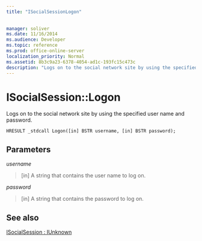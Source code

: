 ```yaml
---
title: "ISocialSessionLogon"
 
 
manager: soliver
ms.date: 11/16/2014
ms.audience: Developer
ms.topic: reference
ms.prod: office-online-server
localization_priority: Normal
ms.assetid: 8b3c9a23-6378-4054-ad1c-193fc15c473c
description: "Logs on to the social network site by using the specified user name and password."
---
```


# ISocialSession::Logon

Logs on to the social network site by using the specified user name and password.
  
```
HRESULT _stdcall Logon([in] BSTR username, [in] BSTR password);
```

## Parameters

 _username_
  
> [in] A string that contains the user name to log on.
    
 _password_
  
> [in] A string that contains the password to log on.
    
## See also



[ISocialSession : IUnknown](isocialsessioniunknown.md)

